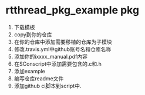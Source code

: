 # rtthread_pkg_example pkg #

1. 下载模板
2. copy到你的仓库
3. 在你的仓库中添加需要移植的仓库为子模块
4. 修改.travis.yml中github账号名和仓库名称
5. 添加你的ixxxx_manual.pdf内容
6. 在SConscript中添加需要包含的.c和.h
7. 添加example
8. 编写仓库readme文件
9. 添加github ci脚本到script中. 